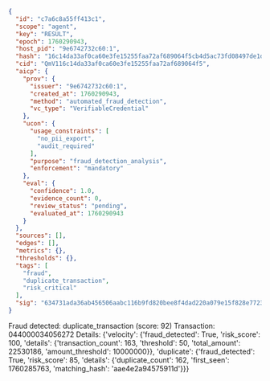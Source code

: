 ```json
{
  "id": "c7a6c8a55ff413c1",
  "scope": "agent",
  "key": "RESULT",
  "epoch": 1760290943,
  "host_pid": "9e6742732c60:1",
  "hash": "16c14da33af0ca60e3fe15255faa72af689064f5cb4d5ac73fd08497de1da6a7",
  "cid": "QmV116c14da33af0ca60e3fe15255faa72af689064f5",
  "aicp": {
    "prov": {
      "issuer": "9e6742732c60:1",
      "created_at": 1760290943,
      "method": "automated_fraud_detection",
      "vc_type": "VerifiableCredential"
    },
    "ucon": {
      "usage_constraints": [
        "no_pii_export",
        "audit_required"
      ],
      "purpose": "fraud_detection_analysis",
      "enforcement": "mandatory"
    },
    "eval": {
      "confidence": 1.0,
      "evidence_count": 0,
      "review_status": "pending",
      "evaluated_at": 1760290943
    }
  },
  "sources": [],
  "edges": [],
  "metrics": {},
  "thresholds": {},
  "tags": [
    "fraud",
    "duplicate_transaction",
    "risk_critical"
  ],
  "sig": "634731ada36ab456506aabc116b9fd820bee8f4dad220a079e15f828e7723fbf"
}
```

Fraud detected: duplicate_transaction (score: 92)
Transaction: 044000034056272
Details: {'velocity': {'fraud_detected': True, 'risk_score': 100, 'details': {'transaction_count': 163, 'threshold': 50, 'total_amount': 22530186, 'amount_threshold': 10000000}}, 'duplicate': {'fraud_detected': True, 'risk_score': 85, 'details': {'duplicate_count': 162, 'first_seen': 1760285763, 'matching_hash': 'aae4e2a94575911d'}}}